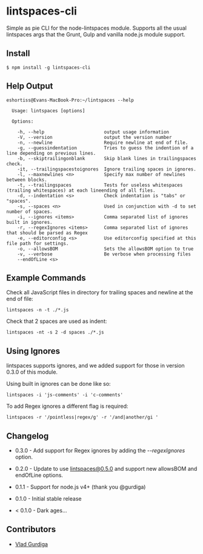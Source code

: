 lintspaces-cli
==============

Simple as pie CLI for the node-lintspaces module. Supports all the usual
lintspaces args that the Grunt, Gulp and vanilla node.js module support.

## Install
```
$ npm install -g lintspaces-cli
```


## Help Output
```
eshortiss@Evans-MacBook-Pro:~/lintspaces --help

  Usage: lintspaces [options]

  Options:

    -h, --help                      output usage information
    -V, --version                   output the version number
    -n, --newline                   Require newline at end of file.
    -g, --guessindentation          Tries to guess the indention of a line depending on previous lines.
    -b, --skiptrailingonblank       Skip blank lines in trailingspaces check.
    -it, --trailingspacestoignores  Ignore trailing spaces in ignores.
    -l, --maxnewlines <n>           Specify max number of newlines between blocks.
    -t, --trailingspaces            Tests for useless whitespaces (trailing whitespaces) at each lineending of all files.
    -d, --indentation <s>           Check indentation is "tabs" or "spaces".
    -s, --spaces <n>                Used in conjunction with -d to set number of spaces.
    -i, --ignores <items>           Comma separated list of ignores built in ignores.
    -r, --regexIgnores <items>      Comma separated list of ignores that should be parsed as Regex
    -e, --editorconfig <s>          Use editorconfig specified at this file path for settings.
    -o, --allowsBOM                 Sets the allowsBOM option to true
    -v, --verbose                   Be verbose when processing files
    --endOfLine <s>
```

## Example Commands

Check all JavaScript files in directory for trailing spaces and newline at the
end of file:

```
lintspaces -n -t ./*.js
```

Check that 2 spaces are used as indent:

```
lintspaces -nt -s 2 -d spaces ./*.js
```

## Using Ignores
lintspaces supports ignores, and we added support for those in version 0.3.0 of
this module.

Using built in ignores can be done like so:

```
lintspaces -i 'js-comments' -i 'c-comments'
```

To add Regex ignores a different flag is required:

```
lintspaces -r '/pointless|regex/g' -r '/and|another/gi '
```

## Changelog

* 0.3.0 - Add support for Regex ignores by adding the *--regexIgnores* option.

* 0.2.0 - Update to use lintspaces@0.5.0 and support new allowsBOM and
endOfLine options.

* 0.1.1 - Support for node.js v4+ (thank you @gurdiga)

* 0.1.0 - Initial stable release

* < 0.1.0 - Dark ages...

## Contributors
* [Vlad Gurdiga](https://github.com/gurdiga)
